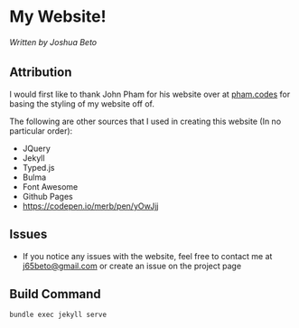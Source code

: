# My Website!
###### Written by Joshua Beto

## Attribution

I would first like to thank John Pham for his website over at [pham.codes](https://pham.codes/) for basing the styling of my website off of.

The following are other sources that I used in creating this website (In no particular order):
* JQuery
* Jekyll
* Typed.js
* Bulma
* Font Awesome
* Github Pages
* https://codepen.io/merb/pen/yOwJjj

## Issues

* If you notice any issues with the website, feel free to contact me at j65beto@gmail.com or create an issue on the project page

## Build Command
`bundle exec jekyll serve`